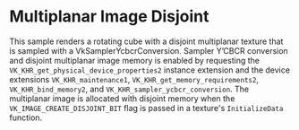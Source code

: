 # Multiplanar Image Disjoint

This sample renders a rotating cube with a disjoint multiplanar texture that is
sampled with a VkSamplerYcbcrConversion. Sampler Y’CBCR conversion and disjoint
multiplanar image memory is enabled by requesting the
`VK_KHR_get_physical_device_properties2` instance extension and the device
extensions `VK_KHR_maintenance1`, `VK_KHR_get_memory_requirements2`,
`VK_KHR_bind_memory2`, and `VK_KHR_sampler_ycbcr_conversion`. The multiplanar
image is allocated with disjoint memory when the `VK_IMAGE_CREATE_DISJOINT_BIT`
flag is passed in a texture's `InitializeData` function.
